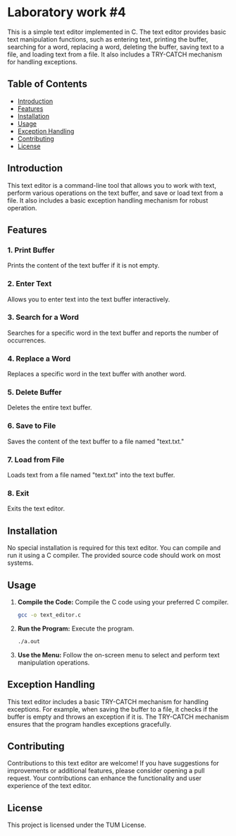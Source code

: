 # Laboratory work #4

This is a simple text editor implemented in C. The text editor provides basic text manipulation functions, such as entering text, printing the buffer, searching for a word, replacing a word, deleting the buffer, saving text to a file, and loading text from a file. It also includes a TRY-CATCH mechanism for handling exceptions.

## Table of Contents

- [Introduction](#introduction)
- [Features](#features)
- [Installation](#installation)
- [Usage](#usage)
- [Exception Handling](#exception-handling)
- [Contributing](#contributing)
- [License](#license)

## Introduction

This text editor is a command-line tool that allows you to work with text, perform various operations on the text buffer, and save or load text from a file. It also includes a basic exception handling mechanism for robust operation.

## Features

### 1. Print Buffer

Prints the content of the text buffer if it is not empty.

### 2. Enter Text

Allows you to enter text into the text buffer interactively.

### 3. Search for a Word

Searches for a specific word in the text buffer and reports the number of occurrences.

### 4. Replace a Word

Replaces a specific word in the text buffer with another word.

### 5. Delete Buffer

Deletes the entire text buffer.

### 6. Save to File

Saves the content of the text buffer to a file named "text.txt."

### 7. Load from File

Loads text from a file named "text.txt" into the text buffer.

### 8. Exit

Exits the text editor.

## Installation

No special installation is required for this text editor. You can compile and run it using a C compiler. The provided source code should work on most systems.

## Usage

1. **Compile the Code:** Compile the C code using your preferred C compiler.

   ```bash
   gcc -o text_editor.c
   ```

2. **Run the Program:** Execute the program.

   ```bash
   ./a.out
   ```

3. **Use the Menu:** Follow the on-screen menu to select and perform text manipulation operations.

## Exception Handling

This text editor includes a basic TRY-CATCH mechanism for handling exceptions. For example, when saving the buffer to a file, it checks if the buffer is empty and throws an exception if it is. The TRY-CATCH mechanism ensures that the program handles exceptions gracefully.

## Contributing

Contributions to this text editor are welcome! If you have suggestions for improvements or additional features, please consider opening a pull request. Your contributions can enhance the functionality and user experience of the text editor.

## License

This project is licensed under the TUM License.
